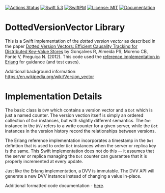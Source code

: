 [![Actions Status](https://github.com/bradhowes/DottedVersionVector/workflows/Swift/badge.svg)](https://github.com/bradhowes/DottedVersionVector/actions)
[![Swift 5.3](https://img.shields.io/badge/Swift-5.3-orange.svg?style=flat)](https://swift.org)
[![SwiftPM](https://img.shields.io/badge/SwiftPM-orange.svg?style=flat)](https://swift.org/package-manager/)
[![License: MIT](https://img.shields.io/badge/License-MIT-yellow.svg)](https://opensource.org/licenses/MIT)
[![Documentation](https://img.shields.io/badge/Documentation-green.svg)](https://bradhowes.github.io/DottedVersionVector/index.html)


# DottedVersionVector Library

This is a Swift implementation of the _dotted version vector_ as described in the paper
[Dotted Version Vectors: Efficient Causality Tracking for Distributed Key-Value Stores](http://gsd.di.uminho.pt/members/vff/dotted-version-vectors-2012.pdf) by 
Gonçalves R, Almeida PS, Moreno CB, Fonte V, Preguiça N. (2012). 
This code used the [reference implementation in Erlang](https://github.com/ricardobcl/Dotted-Version-Vectors) for guidance (and test cases).

Additional background information: https://en.wikipedia.org/wiki/Version_vector

# Implementation Details

The basic class is `DVV` which contains a version vector and a `Dot` which is just a named counter. The version vection itself is
simply an ordered collection of `Dot` instances, but with slightly different semantics. The `Dot` instance in the `DVV` refers to a 
write counter for a given server, while the `Dot` instances in the version history record the relationships between versions.

The Erlang reference implementation incorporates a timestamp in the `Dot` defintion that is used to order `Dot` instances when the 
server or replica key is the same. This Swift implementation does not do this -- it assumes that the server or replica managing the 
`Dot` counter can guarantee that it is properly incremented at every update.

Just like the Erlang implementation, a DVV is immutable. The DVV API will generate a new DVV instance instead of changing a value
in-place.

Additional formatted code documentation - [here](https://bradhowes.github.io/DottedVersionVector/index.html).
